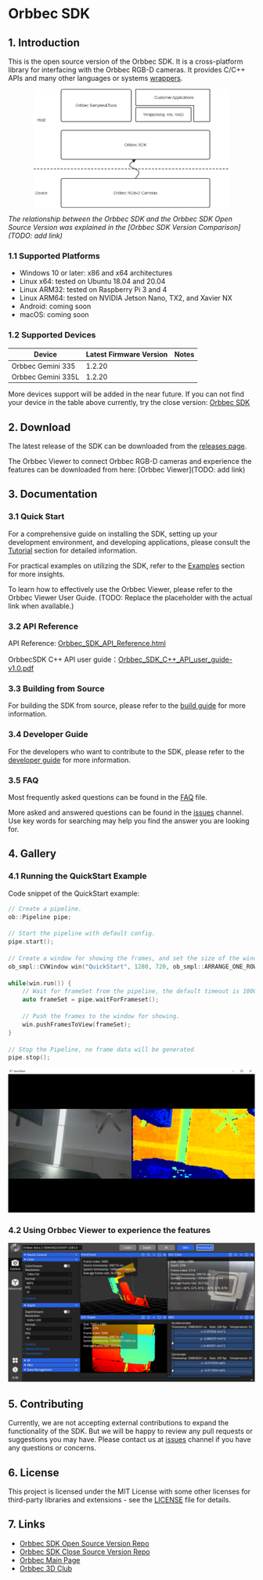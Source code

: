 # Orbbec SDK

## 1. Introduction

This is the open source version of the Orbbec SDK. It is a cross-platform library for interfacing with the Orbbec RGB-D cameras. It provides C/C++ APIs and many other languages or systems [wrappers](wrappers/readme.md).

<div align=center>
<img src="docs/resource/Overview.jpg" width="400" align="center" />
</div>


*The relationship between the Orbbec SDK and the Orbbec SDK Open Source Version was explained in the [Orbbec SDK Version Comparison](TODO: add link)*

### 1.1 Supported Platforms

- Windows 10 or later: x86 and x64 architectures
- Linux x64: tested on Ubuntu 18.04 and 20.04
- Linux ARM32: tested on Raspberry Pi 3 and 4
- Linux ARM64: tested on NVIDIA Jetson Nano, TX2, and Xavier NX
- Android: coming soon
- macOS: coming soon

### 1.2 Supported Devices

| Device             | Latest Firmware Version | Notes |
| ------------------ | ----------------------- | ----- |
| Orbbec Gemini 335  | 1.2.20                  |       |
| Orbbec Gemini 335L | 1.2.20                  |       |

More devices support will be added in the near future. If you can not find your device in the table above currently, try the close version: [Orbbec SDK](https://github.com/orbbec/OrbbecSDK)

## 2. Download

The latest release of the SDK can be downloaded from the [releases page](https://github.com/orbbec/OrbbecSDK-dev/releases).

The Orbbec Viewer to connect Orbbec RGB-D cameras and experience the features can be downloaded from here: [Orbbec Viewer](TODO: add link)

## 3. Documentation

### 3.1 Quick Start

For a comprehensive guide on installing the SDK, setting up your development environment, and developing applications, please consult the [Tutorial](docs/tutorial/Installation_and_Development_Guide.md) section for detailed information.

For practical examples on utilizing the SDK, refer to the [Examples](examples/README.md) section for more insights.

To learn how to effectively use the Orbbec Viewer, please refer to the Orbbec Viewer User Guide. (TODO: Replace the placeholder with the actual link when available.)

### 3.2 API Reference
API Reference: [Orbbec_SDK_API_Reference.html](https://orbbec.github.io/OrbbecSDK-dev/doc/api/English/index.html)

OrbbecSDK C++ API user guide：[Orbbec_SDK_C++_API_user_guide-v1.0.pdf](https://orbbec.github.io/OrbbecSDK-dev/doc/tutorial/English/OrbbecSDK_C++_API_user_guide-v1.0.pdf)

### 3.3 Building from Source
For building the SDK from source, please refer to the [build guide](docs/build/Building_Orbbec_SDK.md) for more information.

### 3.4 Developer Guide
For the developers who want to contribute to the SDK, please refer to the [developer guide](docs/developer/Contributing_to_Open_Orbbec_SDK.md) for more information.

### 3.5 FAQ
Most frequently asked questions can be found in the [FAQ](docs/FAQ.md) file.

More asked and answered questions can be found in the [issues](https://github.com/orbbec/OrbbecSDK-dev/issues) channel. Use key words for searching may help you find the answer you are looking for.

## 4. Gallery

### 4.1 Running the QuickStart Example
Code snippet of the QuickStart example:
```c++
// Create a pipeline.
ob::Pipeline pipe;

// Start the pipeline with default config.
pipe.start();

// Create a window for showing the frames, and set the size of the window.
ob_smpl::CVWindow win("QuickStart", 1280, 720, ob_smpl::ARRANGE_ONE_ROW);

while(win.run()) {
    // Wait for frameSet from the pipeline, the default timeout is 1000ms.
    auto frameSet = pipe.waitForFrameset();

    // Push the frames to the window for showing.
    win.pushFramesToView(frameSet);
}

// Stop the Pipeline, no frame data will be generated
pipe.stop();
```

![QuickStart Example](docs/resource/QuickStart.png)

### 4.2 Using Orbbec Viewer to experience the features
![Orbbec Viewer](docs/resource/OrbbecViewer.png)

## 5. Contributing
Currently, we are not accepting external contributions to expand the functionality of the SDK. But we will be happy to review any pull requests or suggestions you may have.
Please contact us at [issues](https://github.com/orbbec/OrbbecSDK-dev/issues) channel if you have any questions or concerns.

## 6. License
This project is licensed under the MIT License with some other licenses for third-party libraries and extensions - see the [LICENSE](LICENSE.txt) file for details.

## 7. Links
* [Orbbec SDK Open Source Version Repo](https://github.com/orbbec/OrbbecSDK-dev)
* [Orbbec SDK Close Source Version Repo](https://github.com/orbbec/OrbbecSDK)
* [Orbbec Main Page](https://www.orbbec.com/)
* [Orbbec 3D Club](https://3dclub.orbbec3d.com)